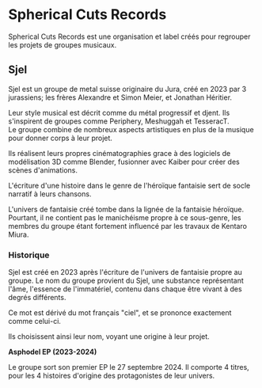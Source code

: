 # Spherical Cuts Records

Spherical Cuts Records est une organisation et label créés pour regrouper les projets de groupes musicaux.

## Sjel

Sjel est un groupe de metal suisse originaire du Jura, créé en 2023 par 3 jurassiens; les frères Alexandre et Simon Meier, et Jonathan Héritier.

Leur style musical est décrit comme du métal progressif et djent. Ils s'inspirent de groupes comme Periphery, Meshuggah et TesseracT.  
Le groupe combine de nombreux aspects artistiques en plus de la musique pour donner corps à leur projet.

Ils réalisent leurs propres cinématographies grace à des logiciels de modélisation 3D comme Blender, fusionner avec Kaiber pour créer des scènes d'animations.

L'écriture d'une histoire dans le genre de l'héroïque fantaisie sert de socle narratif à leurs chansons.

L'univers de fantaisie créé tombe dans la lignée de la fantaisie héroïque. Pourtant, il ne contient pas le manichéisme propre à ce sous-genre, les membres du groupe étant fortement influencé par les travaux de Kentaro Miura.

### Historique

Sjel est créé en 2023 après l'écriture de l'univers de fantaisie propre au groupe. Le nom du groupe provient du Sjel, une substance représentant l'âme, l'essence de l'immatériel, contenu dans chaque être vivant à des degrés différents.

Ce mot est dérivé du mot français "ciel", et se prononce exactement comme celui-ci.

Ils choisissent ainsi leur nom, voyant une origine à leur projet. 

**Asphodel EP (2023-2024)**

Le groupe sort son premier EP le 27 septembre 2024. Il comporte 4 titres, pour les 4 histoires d'origine des protagonistes de leur univers.
